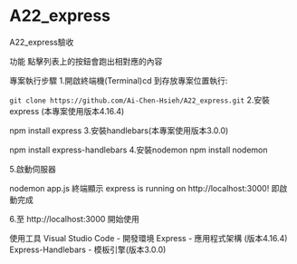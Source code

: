 # A22_express
A22_express驗收


功能
點擊列表上的按鈕會跑出相對應的內容

專案執行步驟
1.開啟終端機(Terminal)cd 到存放專案位置執行:

```git clone https://github.com/Ai-Chen-Hsieh/A22_express.git```
2.安裝express (本專案使用版本4.16.4)

npm install express
3.安裝handlebars(本專案使用版本3.0.0)

npm install express-handlebars
4.安裝nodemon 
npm install nodemon

5.啟動伺服器

nodemon app.js
終端顯示 express is running on http://localhost:3000! 即啟動完成

6.至 http://localhost:3000 開始使用

使用工具
Visual Studio Code - 開發環境
Express - 應用程式架構 (版本4.16.4)
Express-Handlebars - 模板引擎(版本3.0.0)
